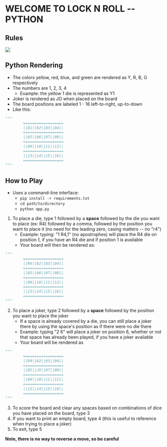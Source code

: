 
# WELCOME TO LOCK N ROLL -- PYTHON

## Rules
![](https://i2.wp.com/cannedbanana.files.wordpress.com/2009/01/lnr-rules.jpg)

## Python Rendering
- The colors yellow, red, blue, and green are rendered as Y, R, B, G respectively
- The numbers are 1, 2, 3, 4
  - Example: the yellow 1 die is represented as Y1
- Joker is rendered as JO when placed on the board
- The board positions are labeled 1 - 16 left-to-right, up-to-down
- Like this:
```python
"""
		==================
		||01||02||03||04||
		==================
		||05||06||07||08||
		==================
		||09||10||11||12||
		==================
		||13||14||15||16||
		==================
"""
```

## How to Play
- Uses a command-line interface:
	- `pip install -r requirements.txt`
	- `cd path/to/directory`
	- `python app.py`
1. To place a die, type 1 followed by a **space** followed by the die you want to place (ex: R4) followed by a comma, followed by the position you want to place it (no need for the leading zero, casing matters -- no "r4")
	  - Example: typing: "1 R4,1" (no apostrophes) will place the R4 die on position 1, if you have an R4 die and if position 1 is available
	  - Your board will then be rendered as:
```python
"""
		==================
		||R4||02||03||04||
		==================
		||05||06||07||08||
		==================
		||09||10||11||12||
		==================
		||13||14||15||16||
		==================
"""
```
2. To place a joker, type 2 followed by a **space** followed by the position you want to place the joker
    - If a space is already covered by a die, you can still place a joker there by using the space's position as if there were no die there
    - Example: typing "2 6" will place a joker on position 6, whether or not that space has already been played, if you have a joker available
    - Your board will be rendered as
```python
"""
		==================
		||R4||02||03||04||
		==================
		||05||JO||07||08||
		==================
		||09||10||11||12||
		==================
		||13||14||15||16||
		==================
"""
```
3. To score the board and clear any spaces based on combinations of dice you have placed on the board, type 3
4. If you want to print an empty board, type 4 (this is useful to reference when trying to place a joker)
5. To exit, type 5  

**Note, there is no way to reverse a move, so be careful**